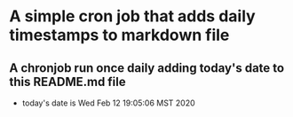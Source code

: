 A simple cron job that adds daily timestamps to markdown file
============================================================
## A chronjob run once daily adding today's date to this README.md file
* today's date is Wed Feb 12 19:05:06 MST 2020
